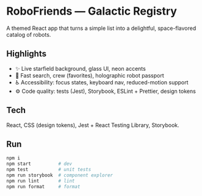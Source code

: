 # RoboFriends — Galactic Registry

A themed React app that turns a simple list into a delightful, space-flavored catalog of robots.

## Highlights
- ✨ Live starfield background, glass UI, neon accents
- 🔎 Fast search, crew (favorites), holographic robot passport
- ♿ Accessibility: focus states, keyboard nav, reduced-motion support
- ⚙️ Code quality: tests (Jest), Storybook, ESLint + Prettier, design tokens
##
##
## Tech
React, CSS (design tokens), Jest + React Testing Library, Storybook.

## Run
```bash
npm i
npm start          # dev
npm test           # unit tests
npm run storybook  # component explorer
npm run lint       # lint
npm run format     # format
